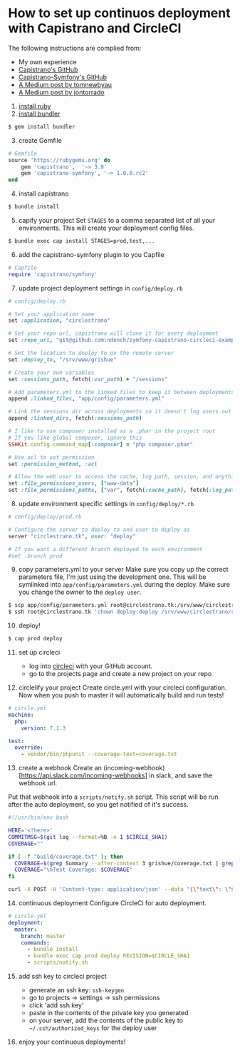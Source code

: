 How to set up continuos deployment with Capistrano and CircleCI
============

The following instructions are complied from:
* My own experience
* [Capistrano's GitHub](https://github.com/capistrano/capistrano)
* [Capistrano-Symfony's GitHub](https://github.com/capistrano/symfony)
* [A Medium post by tomnewbyau](https://medium.com/@tomnewbyau/continuous-delivery-with-symfony-circleci-capistrano-add0df48347d)
* [A Medium post by jontorrado](https://medium.com/@jontorrado/deploying-a-symfony-application-with-capistrano-a954a1a03819)

1. [install ruby](https://www.ruby-lang.org/en/documentation/installation/)
2. [install bundler](https://bundler.io/)

```bash
$ gem install bundler
```

3. create Gemfile

```ruby
# Gemfile
source 'https://rubygems.org' do
    gem 'capistrano',  '~> 3.9'
    gem 'capistrano-symfony', '~> 1.0.0.rc2'
end
```

4. install capistrano

```bash
$ bundle install
```

5. capify your project
Set `STAGES` to a comma separated list of all your environments.
This will create your deployment config files.

```bash
$ bundle exec cap install STAGES=prod,test,...
```

6. add the capistrano-symfony plugin to you Capfile

```ruby
# Capfile
require 'capistrano/symfony'
```

7. update project deployment settings in `config/deploy.rb`

```ruby
# config/deploy.rb

# Set your application name
set :application, "circlestrano"

# Set your repo url, capistrano will clone it for every deployment
set :repo_url, "git@github.com:ndench/symfony-capistrano-circleci-example.git"

# Set the location to deploy to on the remote server
set :deploy_to, "/srv/www/grishue"

# Create your own variables
set :sessions_path, fetch(:var_path) + "/sessions"

# Add parameters.yml to the linked files to keep it between deployments
append :linked_files, "app/config/parameters.yml"

# Link the sessions dir across deployments so it doesn't log users out
append :linked_dirs, fetch(:sessions_path)

# I like to use composer installed as a .phar in the project root
# If you like global composer, ignore this
SSHKit.config.command_map[:composer] = "php composer.phar"

# Use acl to set permission
set :permission_method, :acl

# Allow the web user to access the cache, log path, session, and anything else in var
set :file_permissions_users, ["www-data"]
set :file_permissions_paths, ["var", fetch(:cache_path), fetch(:log_path), fetch(:sessions_path)]
```

8. update environment specific settings in `config/deploy/*.rb`

```ruby
# config/deploy/prod.rb

# Configure the server to deploy to and user to deploy as
server "circlestrano.tk", user: "deploy"

# If you want a different branch deployed to each environment 
#set :branch prod
```

9. copy parameters.yml to your server
Make sure you copy up the correct parameters file, I'm just using the development one.
This will be symlinked into `app/config/parameters.yml` during the deploy.
Make sure you change the owner to the `deploy user`.

```bash
$ scp app/config/parameters.yml root@circlestrano.tk:/srv/www/circlestrano/shared/app/config/parameters.yml
$ ssh root@circlestrano.tk 'chown deploy:deploy /srv/www/circlestrano/shared/app/config/parameters.yml'
```

10. deploy!

```bash
$ cap prod deploy
```

11. set up circleci
    - log into [circleci](https://circleci.com) with your GitHub account.
    - go to the projects page and create a new project on your repo

12. circlelify your project
Create circle.yml with your circleci configuration.
Now when you push to master it will automatically build and run tests!

```yaml
# circle.yml
machine:
  php:
    version: 7.1.3

test:
  override:
    - vendor/bin/phpunit --coverage-text=coverage.txt
```

13. create a webhook
Create an (incoming-webhook)[https://api.slack.com/incoming-webhooks] in slack, and save the
webhook url.

Put that webhook into a `scripts/notify.sh` script.
This script will be run after the auto deployment, so you get notified of it's success.

```bash
#!/usr/bin/env bash

HERE='<!here>'
COMMITMSG=$(git log --format=%B -n 1 $CIRCLE_SHA1)
COVERAGE=""

if [ -f "build/coverage.txt" ]; then
  COVERAGE=$(grep Summary --after-context 3 grishue/coverage.txt | grep Lines | tr --squeeze-repeats ' ' | cut -d\  -f3)
  COVERAGE="\nTest Coverage: $COVERAGE"
fi

curl -X POST -H 'Content-type: application/json' --data "{\"text\": \"$HERE Deployed branch \`$CIRCLE_BRANCH\` of \`$CIRCLE_PROJECT_REPONAME\` to update it to\n \`\`\`$COMMITMSG\`\`\` :tada: :rocket: $COVERAGE\"}" https://hooks.slack.com/services/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
```

14. continuous deployment
Configure CircleCi for auto deployment.

```yaml
# circle.yml
deployment:
  master:
    branch: master
    commands:
      - bundle install
      - bundle exec cap prod deploy REVISION=$CIRCLE_SHA1
      - scripts/notify.sh

```

15. add ssh key to circleci project
    - generate an ssh key: `ssh-keygen`
    - go to projects -> settings -> ssh permissions
    - click 'add ssh key'
    - paste in the contents of the private key you generated
    - on your server, add the contents of the public key to `~/.ssh/authorized_keys` for the deploy user

16. enjoy your continuous deployments!
